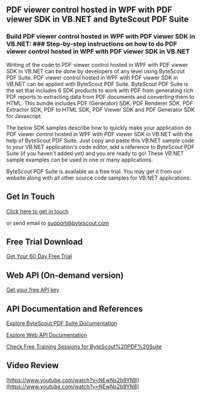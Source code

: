 ## PDF viewer control hosted in WPF with PDF viewer SDK in VB.NET and ByteScout PDF Suite

### Build PDF viewer control hosted in WPF with PDF viewer SDK in VB.NET: ### Step-by-step instructions on how to do PDF viewer control hosted in WPF with PDF viewer SDK in VB.NET

Writing of the code to PDF viewer control hosted in WPF with PDF viewer SDK in VB.NET can be done by developers of any level using ByteScout PDF Suite. PDF viewer control hosted in WPF with PDF viewer SDK in VB.NET can be applied with ByteScout PDF Suite. ByteScout PDF Suite is the set that includes 6 SDK products to work with PDF from generating rich PDF reports to extracting data from PDF documents and converting them to HTML. This bundle includes PDF (Generator) SDK, PDF Renderer SDK, PDF Extractor SDK, PDF to HTML SDK, PDF Viewer SDK and PDF Generator SDK for Javascript.

The below SDK samples describe how to quickly make your application do PDF viewer control hosted in WPF with PDF viewer SDK in VB.NET with the help of ByteScout PDF Suite.  Just copy and paste this VB.NET sample code to your VB.NET application's code editor, add a reference to ByteScout PDF Suite (if you haven't added yet) and you are ready to go! These VB.NET sample examples can be used in one or many applications.

ByteScout PDF Suite is available as a free trial. You may get it from our website along with all other source code samples for VB.NET applications.

## Get In Touch

[Click here to get in touch](https://bytescout.zendesk.com/hc/en-us/requests/new?subject=ByteScout%20PDF%20Suite%20Question)

or send email to [support@bytescout.com](mailto:support@bytescout.com?subject=ByteScout%20PDF%20Suite%20Question) 

## Free Trial Download

[Get Your 60 Day Free Trial](https://bytescout.com/download/web-installer?utm_source=github-readme)

## Web API (On-demand version)

[Get your free API key](https://pdf.co/documentation/api?utm_source=github-readme)

## API Documentation and References

[Explore ByteScout PDF Suite Documentation](https://bytescout.com/documentation/index.html?utm_source=github-readme)

[Explore Web API Documentation](https://pdf.co/documentation/api?utm_source=github-readme)

[Check Free Training Sessions for ByteScout%20PDF%20Suite](https://academy.bytescout.com/)

## Video Review

[https://www.youtube.com/watch?v=NEwNs2b9YN8](https://www.youtube.com/watch?v=NEwNs2b9YN8)